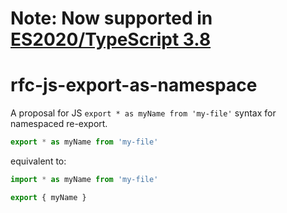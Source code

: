 # Note: Now supported in [ES2020/TypeScript 3.8](https://www.typescriptlang.org/docs/handbook/release-notes/typescript-3-8.html#export-star-as-namespace-syntax)

# rfc-js-export-as-namespace
A proposal for JS `export * as myName from 'my-file'` syntax for namespaced re-export.

```js
export * as myName from 'my-file'
```

equivalent to:

```js
import * as myName from 'my-file'

export { myName }
```
